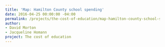```yaml
---
title: 'Map: Hamilton County school spending'
date: 2016-04-25 00:00:00 -04:00
permalink: /projects/the-cost-of-education/map-hamilton-county-school-spending/
author:
- David Morton
- Jacqueline Homann
project: The cost of education
---
```


